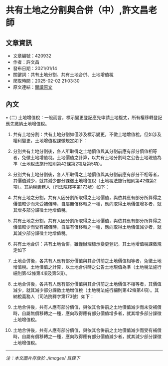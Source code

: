 # 共有土地之分割與合併（中）,許文昌老師

## 文章資訊
- 文章編號：420932
- 作者：許文昌
- 發布日期：2021/01/14
- 關鍵詞：共有土地分割、共有土地合併、土地增值稅
- 爬取時間：2025-02-02 21:03:30
- 原文連結：[閱讀原文](https://real-estate.get.com.tw/Columns/detail.aspx?no=420932)

## 內文
• (二) 土地增值稅：一般而言，標示變更登記應先申請土地複丈，所有權移轉登記應先繳納土地增值稅。

1. 共有土地分割：共有土地分割如僅涉及標示變更，不徵土地增值稅。但如涉及權利變更，土地增值稅課徵規定如下：

1. 分別共有土地分割後，各人所取得之土地價值與其分割前應有部分價值相等者，免徵土地增值稅。土地價值之計算，以共有土地分割時之公告土地現值為準（土地稅法施行細則第42條第2項及第5項）。

2. 分別共有土地分割後，各人所取得之土地價值與其分割前應有部分不相等者，其價值減少，就其減少部分課徵土地增值稅（土地稅法施行細則第42條第2項）。其納稅義務人（司法院釋字第173號）如下：

1. 共有土地之分割，共有人因分割所取得之土地價值，與依其應有部分所算得之價值較少而未受補償時，自屬無償移轉之一種，應向取得土地價值增多者，就其增多部分課徵土地增值稅。

2. 共有土地之分割，共有人因分割所取得之土地價值，與依其應有部分所算得之價值較少而受有補償時，自屬有償移轉之一種，應向取得土地價值減少者，就其減少部分課徵土地增值稅。

2. 共有土地合併：共有土地合併，雖僅辦理標示變更登記，其土地增值稅課徵規定如下

1. 土地合併後，各共有人應有部分價值與其合併前之土地價值相等者，免徵土地增值稅。土地價值之計算，以土地合併時之公告土地現值為準（土地稅法施行細則第42條第4項及第5項）。

2. 土地合併後，各共有人應有部分價值與其合併前之土地價值不相等者，其價值減少，就其減少部分課徵土地增值稅（土地稅法施行細則第42條第4項）。其納稅義務人（司法院釋字第173號）如下：

1. 土地合併後，共有人應有部分價值，與依其合併前之土地價值減少而未受補償時，自屬無償移轉之一種，應向取得應有部分價值增多者，就其增多部分課徵土地增值稅。

2. 土地合併後，共有人應有部分價值，與依其合併前之土地價值減少而受有補償時，自屬有償移轉之一種，應向取得應有部分價值減少者，就其減少部分課徵土地增值稅。
---
*注：本文圖片存放於 ./images/ 目錄下*
